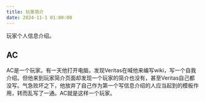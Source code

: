 ```yaml
---
title: 玩家简介
date: 2024-11-1 01:00:00
---
```


玩家个人信息介绍。

## AC

AC是一个玩家。有一天他打开电脑，发现Veritas在喊他来编写wiki，写一个自我介绍。但他来到玩家简介页面却发现一个玩家的简介也没有，甚至Veritas自己都没写。气急败坏之下，他放弃了自己作为第一个写信息介绍的人应当起到的模板作用，转而乱写了一通。AC就是这样一个玩家。
